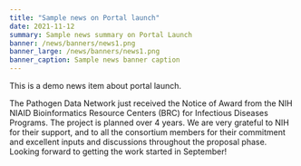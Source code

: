 ```yaml
---
title: "Sample news on Portal launch"
date: 2021-11-12
summary: Sample news summary on Portal Launch
banner: /news/banners/news1.png
banner_large: /news/banners/news1.png
banner_caption: Sample news banner caption
---
```


This is a demo news item about portal launch.

The Pathogen Data Network just received the Notice of Award from the NIH NIAID Bioinformatics Resource Centers (BRC) for Infectious Diseases Programs. The project is planned over 4 years. We are very grateful to NIH for their support, and to all the consortium members for their commitment and excellent inputs and discussions throughout the proposal phase. Looking forward to getting the work started in September!
